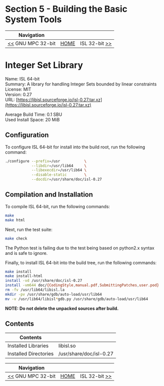 # Section 5 - Building the Basic System Tools

| Navigation |||
| --- | --- | ---: |
| [<<](./GNUMPC32bit.md) GNU MPC 32-bit | [HOME](../README.md) | ISL 32-bit [>>](./ISL32bit.md) |

# Integer Set Library

Name: ISL 64-bit<br />
Summary: A library for handling Integer Sets bounded by linear constraints<br />
License: MIT<br />
Version: 0.27<br />
URL: [https://libisl.sourceforge.io/isl-0.27.tar.xz](https://libisl.sourceforge.io/isl-0.27.tar.xz)<br />

Average Build Time: 0.1 SBU<br />
Used Install Space: 20 MiB<br />

## Configuration

To configure ISL 64-bit for install into the build root, run the following command:

```bash
./configure --prefix=/usr           \
            --libdir=/usr/lib64     \
            --libexecdir=/usr/lib64 \
            --disable-static        \
            --docdir=/usr/share/doc/isl-0.27
```

## Compilation and Installation

To compile ISL 64-bit, run the following commands:

```bash
make
make html
```

Next, run the test suite:

```bash
make check
```

The Python test is failing due to the test being based on python2.x syntax and is safe to ignore.

Finally, to install ISL 64-bit into the build tree, run the following commands:

```bash
make install
make install-html
install -vd /usr/share/doc/isl-0.27
install -vm644 doc/{CodingStyle,manual.pdf,SubmittingPatches,user.pod} /usr/share/doc/isl-0.27
rm -fv /usr/lib64/libisl.la
mkdir -pv /usr/share/gdb/auto-load/usr/lib64
mv -v /usr/lib64/libisl*gdb.py /usr/share/gdb/auto-load/usr/lib64
```

**NOTE: Do not delete the unpacked sources after build.**

## Contents

| Contents | |
| --- | --- |
| Installed Libraries | libisl.so |
| Installed Directories | /usr/share/doc/isl-0.27 |

| Navigation |||
| --- | --- | ---: |
| [<<](./GNUMPC32bit.md) GNU MPC 32-bit | [HOME](../README.md) | ISL 32-bit [>>](./ISL32bit.md) |
